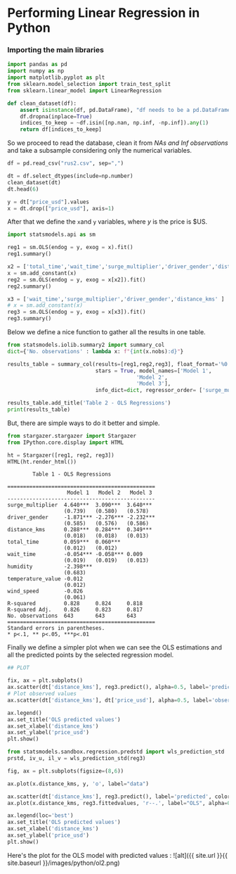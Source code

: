 

# Performing Linear Regression in Python

### Importing the main libraries

```python
import pandas as pd
import numpy as np
import matplotlib.pyplot as plt
from sklearn.model_selection import train_test_split
from sklearn.linear_model import LinearRegression

def clean_dataset(df):
    assert isinstance(df, pd.DataFrame), "df needs to be a pd.DataFrame"
    df.dropna(inplace=True)
    indices_to_keep = ~df.isin([np.nan, np.inf, -np.inf]).any(1)
    return df[indices_to_keep]
```

So we proceed to read the database, clean it from *NAs and Inf observations*  and take a subsample considering only the numerical variables.

```python
df = pd.read_csv("rus2.csv", sep=",")

dt = df.select_dtypes(include=np.number)
clean_dataset(dt)
dt.head(6)

y = dt["price_usd"].values
x = dt.drop(["price_usd"], axis=1)
```

After that we define the `x`and `y` variables, where *y* is the price is $US.

```python
import statsmodels.api as sm

reg1 = sm.OLS(endog = y, exog = x).fit()
reg1.summary()

x2 = ['total_time','wait_time','surge_multiplier','driver_gender','distance_kms' ]
x = sm.add_constant(x)
reg2 = sm.OLS(endog = y, exog = x[x2]).fit()
reg2.summary()

x3 = ['wait_time','surge_multiplier','driver_gender','distance_kms' ]
# x = sm.add_constant(x)
reg3 = sm.OLS(endog = y, exog = x[x3]).fit()
reg3.summary()
```

Below we define a nice function to gather all the results in one table.

```python
from statsmodels.iolib.summary2 import summary_col
dict={'No. observations' : lambda x: f"{int(x.nobs):d}"}

results_table = summary_col(results=[reg1,reg2,reg3], float_format='%0.3f',
                            stars = True, model_names=['Model 1',
                                         'Model 2',
                                         'Model 3'],
                            info_dict=dict, regressor_order= ['surge_multiplier','driver_gender','distance_kms','total_time','wait_time'])

results_table.add_title('Table 2 - OLS Regressions')
print(results_table)
```

But, there are simple ways to do it better and simple.

```python
from stargazer.stargazer import Stargazer
from IPython.core.display import HTML

ht = Stargazer([reg1, reg2, reg3])
HTML(ht.render_html())
```

```
        Table 1 - OLS Regressions
   
===============================================
                   Model 1   Model 2   Model 3 
-----------------------------------------------
surge_multiplier  4.640***  3.090***  3.640*** 
                  (0.739)   (0.580)   (0.578)  
driver_gender     -1.871*** -2.276*** -2.232***
                  (0.585)   (0.576)   (0.586)  
distance_kms      0.288***  0.284***  0.349*** 
                  (0.018)   (0.018)   (0.013)  
total_time        0.059***  0.060***           
                  (0.012)   (0.012)            
wait_time         -0.054*** -0.058*** 0.009    
                  (0.019)   (0.019)   (0.013)  
humidity          -2.398***                    
                  (0.683)                      
temperature_value -0.012                       
                  (0.012)                      
wind_speed        -0.026                       
                  (0.061)                      
R-squared         0.828     0.824     0.818    
R-squared Adj.    0.826     0.823     0.817    
No. observations  643       643       643      
===============================================
Standard errors in parentheses.
* p<.1, ** p<.05, ***p<.01
```

Finally we define a simpler plot when we can see the OLS estimations and all the predicted points by the selected regression model.

```python
## PLOT

fix, ax = plt.subplots()
ax.scatter(dt['distance_kms'], reg3.predict(), alpha=0.5, label='predicted')
# Plot observed values
ax.scatter(dt['distance_kms'], dt['price_usd'], alpha=0.5, label='observed')

ax.legend()
ax.set_title('OLS predicted values')
ax.set_xlabel('distance_kms')
ax.set_ylabel('price_usd')
plt.show()
```

```python
from statsmodels.sandbox.regression.predstd import wls_prediction_std
prstd, iv_u, il_v = wls_prediction_std(reg3)

fig, ax = plt.subplots(figsize=(8,6))

ax.plot(x.distance_kms, y, 'o', label="data")

ax.scatter(dt['distance_kms'], reg3.predict(), label='predicted', color='green',  s=100)
ax.plot(x.distance_kms, reg3.fittedvalues, 'r--.', label="OLS", alpha=0.35)

ax.legend(loc='best')
ax.set_title('OLS predicted values')
ax.set_xlabel('distance_kms')
ax.set_ylabel('price_usd')
plt.show()
```

Here's the plot for the OLS model with predicted values : ![alt]({{ site.url }}{{ site.baseurl }}/images/python/ol2.png) 